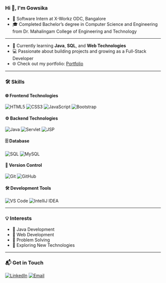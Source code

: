 ### Hi 👋, I'm Gowsika

- 💼 Software Intern at X-Workz ODC, Bangalore
- 🎓 Completed Bachelor’s degree in Computer Science and Engineering from Dr. Mahalingam College of Engineering and Technology
---
- 🌱 Currently learning **Java**, **SQL**, and **Web Technologies**
- 💻 Passionate about building projects and growing as a Full-Stack Developer
- 🌐 Check out my portfolio: [Portfolio](https://gowsikav.github.io/Portfolio/)

---

### 🛠 Skills

#### 🌐 Frontend Technologies
![HTML5](https://img.shields.io/badge/HTML5-E34F26?style=for-the-badge&logo=html5&logoColor=white)
![CSS3](https://img.shields.io/badge/CSS3-1572B6?style=for-the-badge&logo=css3&logoColor=white)
![JavaScript](https://img.shields.io/badge/JavaScript-F7DF1E?style=for-the-badge&logo=javascript&logoColor=black)
![Bootstrap](https://img.shields.io/badge/Bootstrap-563D7C?style=for-the-badge&logo=bootstrap&logoColor=white)

#### ⚙️ Backend Technologies
![Java](https://img.shields.io/badge/Java-ED8B00?style=for-the-badge&logo=java&logoColor=white)
![Servlet](https://img.shields.io/badge/Servlet-3DDC84?style=for-the-badge&logo=java&logoColor=white)
![JSP](https://img.shields.io/badge/JSP-007396?style=for-the-badge&logo=java&logoColor=white)

#### 🗄️ Database
![SQL](https://img.shields.io/badge/SQL-336791?style=for-the-badge&logo=postgresql&logoColor=white)
![MySQL](https://img.shields.io/badge/MySQL-4479A1?style=for-the-badge&logo=mysql&logoColor=white)

#### 🔧 Version Control
![Git](https://img.shields.io/badge/Git-F05032?style=for-the-badge&logo=git&logoColor=white)
![GitHub](https://img.shields.io/badge/GitHub-181717?style=for-the-badge&logo=github&logoColor=white)

#### 🛠 Development Tools
![VS Code](https://img.shields.io/badge/VS%20Code-0078d4?style=for-the-badge&logo=visual%20studio%20code&logoColor=white)
![IntelliJ IDEA](https://img.shields.io/badge/IntelliJ%20IDEA-000000?style=for-the-badge&logo=intellij%20idea&logoColor=white)

---

### 💡 Interests
- 🔹 Java Development
- 🔹 Web Development
- 🔹 Problem Solving
- 🔹 Exploring New Technologies

---

### 📬 Get in Touch
[![LinkedIn](https://img.shields.io/badge/LinkedIn-%230077B5.svg?style=for-the-badge&logo=linkedin&logoColor=white)](https://www.linkedin.com/in/gowsika/)
[![Email](https://img.shields.io/badge/Email-D14836?style=for-the-badge&logo=gmail&logoColor=white)](mailto:gowsikavenkatachslam0713@gmail.com)

